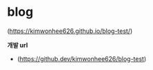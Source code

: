 # blog
(https://kimwonhee626.github.io/blog-test/)
<br>


**개발 url**
- (https://github.dev/kimwonhee626/blog-test)
